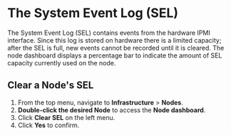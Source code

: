 # The System Event Log (SEL)

The System Event Log (SEL) contains events from the hardware IPMI interface. Since this log is stored on hardware there is a limited capacity; after the SEL is full, new events cannot be recorded until it is cleared. The node dashboard displays a percentage bar to indicate the amount of SEL capacity currently used on the node.

## Clear a Node's SEL

1. From the top menu, navigate to **Infrastructure** > **Nodes**.
2. **Double-click the desired Node** to access the **Node dashboard**.
3. Click **Clear SEL** on the left menu.
4. Click **Yes** to confirm.
